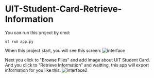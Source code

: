 # UIT-Student-Card-Retrieve-Information
You can run this project by cmd:
```
st run app.py
```
When this project start, you will see this screen:
![interface](https://github.com/CallmeSmile229/UIT-Student-Card-Retrieve-Information/assets/95342574/8fe81a29-ebab-413d-b0b6-1d5d5a74fba6)

Next you click to "Browse Files" and add image about UIT Student Card.
And you click to "Retrieve Information" and waitting, this app will export information for you like this.
![interface2](https://github.com/CallmeSmile229/UIT-Student-Card-Retrieve-Information/assets/95342574/2f318657-dafb-41bd-85fb-b0a1b594cd24)
